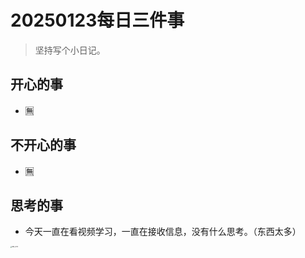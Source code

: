 # 20250123每日三件事

> 坚持写个小日记。

## 开心的事
- 🈚️
## 不开心的事
- 🈚️
## 思考的事
- 今天一直在看视频学习，一直在接收信息，没有什么思考。（东西太多）
  

<img src="https://pic.guoshunfa.com/20250121/20250124160626907.JPG" alt="IMG_0272" style="zoom:15%;" />
